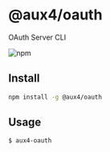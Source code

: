 # @aux4/oauth
OAuth Server CLI

![npm](https://img.shields.io/npm/v/@aux4/oauth)

## Install

```bash
npm install -g @aux4/oauth
```

## Usage
```bash
$ aux4-oauth
```
